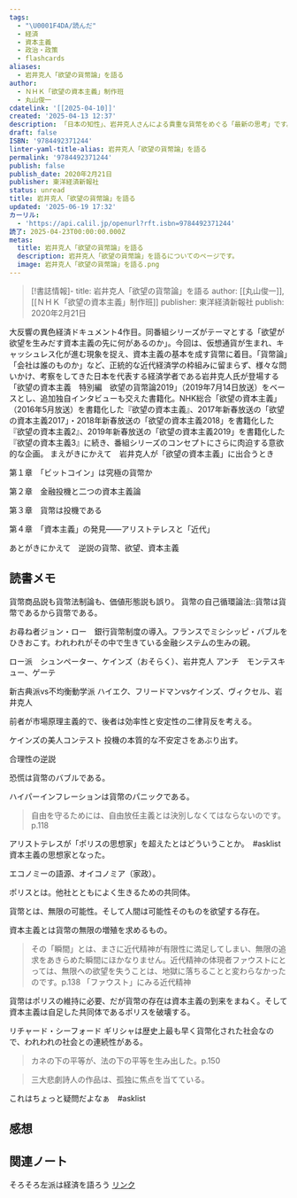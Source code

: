 ```yaml
---
tags:
  - "\U0001F4DA/読んだ"
  - 経済
  - 資本主義
  - 政治・政策
  - flashcards
aliases:
  - 岩井克人「欲望の貨幣論」を語る
author:
  - ＮＨＫ「欲望の資本主義」制作班
  - 丸山俊一
cdatelink: '[[2025-04-10]]'
created: '2025-04-13 12:37'
description: 「日本の知性」、岩井克人さんによる貴重な貨幣をめぐる「最新の思考」です。
draft: false
ISBN: '9784492371244'
linter-yaml-title-alias: 岩井克人「欲望の貨幣論」を語る
permalink: '9784492371244'
publish: false
publish_date: 2020年2月21日
publisher: 東洋経済新報社
status: unread
title: 岩井克人「欲望の貨幣論」を語る
updated: '2025-06-19 17:32'
カーリル:
  - 'https://api.calil.jp/openurl?rft.isbn=9784492371244'
読了: 2025-04-23T00:00:00.000Z
metas:
  title: 岩井克人「欲望の貨幣論」を語る
  description: 岩井克人「欲望の貨幣論」を語るについてのページです。
  image: 岩井克人「欲望の貨幣論」を語る.png
---
```

>[!書誌情報]-
>title: 岩井克人「欲望の貨幣論」を語る
>author: [[丸山俊一]], [[ＮＨＫ「欲望の資本主義」制作班]]
>publisher: 東洋経済新報社
>publish: 2020年2月21日

大反響の異色経済ドキュメント4作目。同番組シリーズがテーマとする「欲望が欲望を生みだす資本主義の先に何があるのか」。今回は、仮想通貨が生まれ、キャッシュレス化が進む現象を捉え、資本主義の基本を成す貨幣に着目。「貨幣論」「会社は誰のものか」など、正統的な近代経済学の枠組みに留まらず、様々な問いかけ、考察をしてきた日本を代表する経済学者である岩井克人氏が登場する「欲望の資本主義　特別編　欲望の貨幣論2019」（2019年7月14日放送）をベースとし、追加独自インタビューも交えた書籍化。NHK総合「欲望の資本主義」（2016年5月放送）を書籍化した『欲望の資本主義』、2017年新春放送の「欲望の資本主義2017」・2018年新春放送の「欲望の資本主義2018」を書籍化した『欲望の資本主義2』、2019年新春放送の「欲望の資本主義2019」を書籍化した『欲望の資本主義3』に続き、番組シリーズのコンセプトにさらに肉迫する意欲的な企画。
まえがきにかえて　岩井克人が「欲望の資本主義」に出合うとき

第１章　「ビットコイン」は究極の貨幣か

第２章　金融投機と二つの資本主義論

第３章　貨幣は投機である

第４章　「資本主義」の発見――アリストテレスと「近代」

あとがきにかえて　逆説の貨幣、欲望、資本主義

## 読書メモ
貨幣商品説も貨幣法制論も、価値形態説も誤り。
貨幣の自己循環論法::貨幣は貨幣であるから貨幣である。
<!--SR:!2025-04-19,3,250-->

お尋ね者ジョン・ロー　銀行貨幣制度の導入。フランスでミシシッピ・バブルをひきおこす。われわれがその中で生きている金融システムの生みの親。

ロー派　シュンペーター、ケインズ（おそらく）、岩井克人
アンチ　モンテスキュー、ゲーテ

新古典派vs不均衡動学派
ハイエク、フリードマンvsケインズ、ヴィクセル、岩井克人

前者が市場原理主義的で、後者は効率性と安定性の二律背反を考える。

ケインズの美人コンテスト
投機の本質的な不安定さをあぶり出す。

合理性の逆説

恐慌は貨幣のバブルである。

ハイパーインフレーションは貨幣のパニックである。

> 自由を守るためには、自由放任主義とは決別しなくてはならないのです。p.118

アリストテレスが「ポリスの思想家」を超えたとはどういうことか。　#asklist 資本主義の思想家となった。

エコノミーの語源、オイコノミア（家政）。

ポリスとは。他社とともによく生きるための共同体。

貨幣とは、無限の可能性。そして人間は可能性そのものを欲望する存在。

資本主義とは貨幣の無限の増殖を求めるもの。

> その「瞬間」とは、まさに近代精神が有限性に満足してしまい、無限の追求をあきらめた瞬間にほかなりません。近代精神の体現者ファウストにとっては、無限への欲望を失うことは、地獄に落ちることと変わらなかったのです。p.138
> 「ファウスト」にみる近代精神

貨幣はポリスの維持に必要、だが貨幣の存在は資本主義の到来をまねく。そして資本主義は自足した共同体であるポリスを破壊する。

リチャード・シーフォード
ギリシャは歴史上最も早く貨幣化された社会なので、われわれの社会との連続性がある。

> カネの下の平等が、法の下の平等を生み出した。p.150

>三大悲劇詩人の作品は、孤独に焦点を当てている。　

これはちょっと疑問だよなぁ　#asklist 


## 感想
## 関連ノート
そろそろ左派は経済を語ろう
<a href="https://asadaame5121.net/9784492371244" class="u-url">リンク</a>
